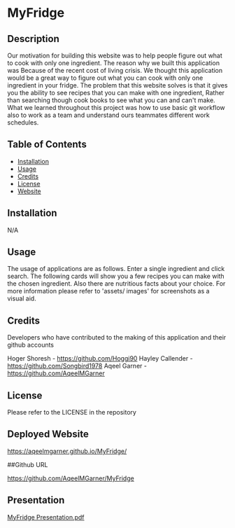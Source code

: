 # MyFridge

## Description
Our motivation for building this website was to help people figure out what to cook with only one ingredient. The reason why we built this application was Because of the recent cost of living crisis. We thought this application would be a great way to figure out what you can cook with only one ingredient in your fridge. The problem that this website solves is that it gives you the ability to see recipes that you can make with one ingredient, Rather than searching though cook books to see what you can and can't make. What we learned throughout this project was how to use basic git workflow also to work as a team and understand ours teammates different work schedules.

## Table of Contents

- [Installation](#installation)
- [Usage](#usage)
- [Credits](#credits)
- [License](#license)
- [Website](#website)

## Installation

N/A

## Usage

The usage of applications are as follows. Enter a single ingredient and click search. The following cards will show you a few recipes you can make with the chosen ingredient. Also there are nutritious facts about your choice. For more information please refer to 'assets/ images' for screenshots as a visual aid.

## Credits

Developers who have contributed to the making of this application and their github accounts 

Hoger Shoresh - https://github.com/Hoggi90
Hayley Callender - https://github.com/Songbird1978
Aqeel Garner - https://github.com/AqeelMGarner

## License

Please refer to the LICENSE in the repository

## Deployed Website

https://aqeelmgarner.github.io/MyFridge/

##Github URL

https://github.com/AqeelMGarner/MyFridge

## Presentation 

[MyFridge Presentation.pdf](https://github.com/AqeelMGarner/MyFridge/files/10757321/MyFridge.Presentation.pdf)
